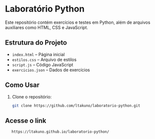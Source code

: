 # Laboratório Python

Este repositório contém exercícios e testes em Python, além de arquivos auxiliares como HTML, CSS e JavaScript.

##  Estrutura do Projeto
- `index.html` – Página inicial
- `estilos.css` – Arquivo de estilos
- `script.js` – Código JavaScript
- `exercicios.json` – Dados de exercícios

##  Como Usar
1. Clone o repositório:
   ```bash
   git clone https://github.com/ltakuno/laboratorio-python.git
   
## Acesse o link
```bash
   https://ltakuno.github.io/laboratorio-python/
